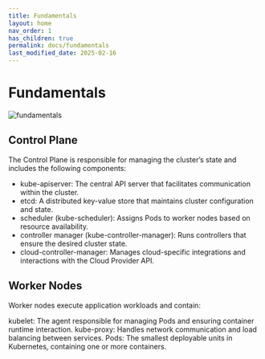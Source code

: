 ```yaml
---
title: Fundamentals
layout: home
nav_order: 1
has_children: true
permalink: docs/fundamentals
last_modified_date: 2025-02-16
---
```

# Fundamentals

![fundamentals](https://user-cube.github.io/cka/assets/images/001fundamentals/001architecture/kubernetes-cluster-architecture.svg)


## Control Plane
The Control Plane is responsible for managing the cluster’s state and includes the following components:

* kube-apiserver: The central API server that facilitates communication within the cluster.
* etcd: A distributed key-value store that maintains cluster configuration and state.
* scheduler (kube-scheduler): Assigns Pods to worker nodes based on resource availability.
* controller manager (kube-controller-manager): Runs controllers that ensure the desired cluster state.
* cloud-controller-manager: Manages cloud-specific integrations and interactions with the Cloud Provider API.

## Worker Nodes
Worker nodes execute application workloads and contain:

kubelet: The agent responsible for managing Pods and ensuring container runtime interaction.
kube-proxy: Handles network communication and load balancing between services.
Pods: The smallest deployable units in Kubernetes, containing one or more containers.
